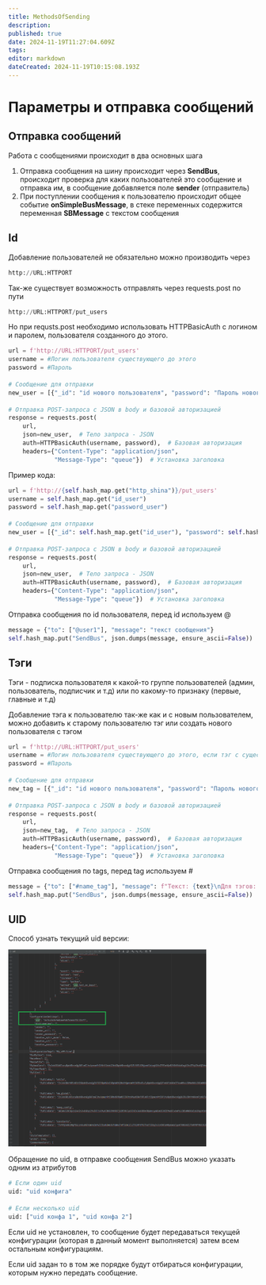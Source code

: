 ```yaml
---
title: MethodsOfSending
description: 
published: true
date: 2024-11-19T11:27:04.609Z
tags: 
editor: markdown
dateCreated: 2024-11-19T10:15:08.193Z
---
```


# Параметры и отправка сообщений

## Отправка сообщений

Работа с сообщениями происходит в два основных шага

1) Отправка сообщения на шину происходит через **SendBus**, происходит проверка для каких пользователей это сообщение и отправка им, в сообщение добавляется поле **sender** (отправитель)
2) При поступлении сообщения к пользователю происходит общее событие **onSimpleBusMessage**, в стеке переменных содержится переменная **SBMessage** с текстом сообщения

## Id

Добавление пользователей не обязательно можно производить через 
```python
http://URL:HTTPORT
```
Так-же существует возможность отправлять через requests.post по пути 
```python
http://URL:HTTPORT/put_users
```

Но при requsts.post необходимо использовать HTTPBasicAuth с логином и паролем, пользователя созданного до этого.

```Python
url = f'http://URL:HTTPORT/put_users'  
username = #Логин пользователя существующего до этого
password = #Пароль
  
# Сообщение для отправки  
new_user = [{"_id": "id нового пользователя", "password": "Пароль нового пользователя"}]  
  
# Отправка POST-запроса с JSON в body и базовой авторизацией  
response = requests.post(  
    url,  
    json=new_user,  # Тело запроса - JSON  
    auth=HTTPBasicAuth(username, password),  # Базовая авторизация  
    headers={"Content-Type": "application/json",  
             "Message-Type": "queue"})  # Установка заголовка
```

Пример кода:

```python
url = f'http://{self.hash_map.get("http_shina")}/put_users'  
username = self.hash_map.get("id_user")  
password = self.hash_map.get("password_user")  
  
# Сообщение для отправки  
new_user = [{"_id": self.hash_map.get("id_user"), "password": self.hash_map.get("password_user")}]  
  
# Отправка POST-запроса с JSON в body и базовой авторизацией  
response = requests.post(  
    url,  
    json=new_user,  # Тело запроса - JSON  
    auth=HTTPBasicAuth(username, password),  # Базовая авторизация  
    headers={"Content-Type": "application/json",  
             "Message-Type": "queue"})  # Установка заголовка
```


Отправка сообщения по id пользователя, перед id используем @

```python
message = {"to": ["@user1"], "message": "текст сообщения"}  
self.hash_map.put("SendBus", json.dumps(message, ensure_ascii=False))
```


## Тэги

Тэги - подписка пользователя к какой-то группе пользователей (админ, пользователь, подписчик и т.д) или по какому-то признаку (первые, главные и т.д)

Добавление тэга к пользователю так-же как и с новым пользователем, можно добавить к старому пользователю тэг или создать нового пользователя с тэгом

```Python
url = f'http://URL:HTTPORT/put_users'  
username = #Логин пользователя существующего до этого, если тэг с существующему пользователю, то можно и его
password = #Пароль
  
# Сообщение для отправки  
new_tag = [{"_id": "id нового пользователя", "password": "Пароль нового пользователя", "tags": "Новый тэг"}]  
  
# Отправка POST-запроса с JSON в body и базовой авторизацией  
response = requests.post(  
    url,  
    json=new_tag,  # Тело запроса - JSON  
    auth=HTTPBasicAuth(username, password),  # Базовая авторизация  
    headers={"Content-Type": "application/json",  
             "Message-Type": "queue"})  # Установка заголовка
```


Отправка сообщения по tags, перед tag используем #

```python
message = {"to": ["#name_tag"], "message": f"Текст: {text}\nДля тэгов: {messages_for}"}  
self.hash_map.put("SendBus", json.dumps(message, ensure_ascii=False))
```

## UID

Способ узнать текущий uid версии:

<img src="/files/Pasted image 20241112115559.png" width=400>

Обращение по uid, в отправке сообщения SendBus можно указать одним из атрибутов

```python 
# Если один uid
uid: "uid конфига"

# Если несколько uid
uid: ["uid конфа 1", "uid конфа 2"]
```

Если uid не установлен, то сообщение будет передаваться текущей конфигурации (которая в данный момент выполняется) затем всем остальным конфигурациям.

Если uid задан то в том же порядке будут отбираться конфигурации, которым нужно передать сообщение.